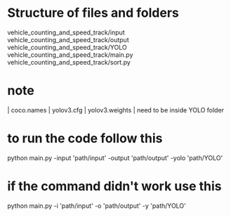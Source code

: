 # Structure of files and folders
vehicle_counting_and_speed_track/input
vehicle_counting_and_speed_track/output
vehicle_counting_and_speed_track/YOLO
vehicle_counting_and_speed_track/main.py
vehicle_counting_and_speed_track/sort.py

# note
| coco.names | yolov3.cfg | yolov3.weights | need to be inside YOLO folder
 
# to run the code follow this
python main.py -input 'path/input' -output 'path/output' -yolo 'path/YOLO'
# if the command didn't work use this
python main.py -i 'path/input' -o 'path/output' -y 'path/YOLO'
